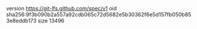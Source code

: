 version https://git-lfs.github.com/spec/v1
oid sha256:9f3b090b2a557a92cdb065c72d5682e5b30362f6e5d157fb050b853e8eddb173
size 13496

